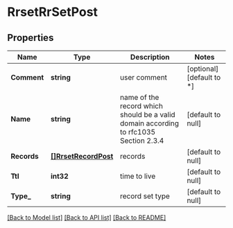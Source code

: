 # RrsetRrSetPost

## Properties
Name | Type | Description | Notes
------------ | ------------- | ------------- | -------------
**Comment** | **string** | user comment | [optional] [default to *]
**Name** | **string** | name of the record which should be a valid domain according to rfc1035 Section 2.3.4 | [default to null]
**Records** | [**[]RrsetRecordPost**](rrset.RecordPost.md) | records | [default to null]
**Ttl** | **int32** | time to live | [default to null]
**Type_** | **string** | record set type | [default to null]

[[Back to Model list]](../README.md#documentation-for-models) [[Back to API list]](../README.md#documentation-for-api-endpoints) [[Back to README]](../README.md)

